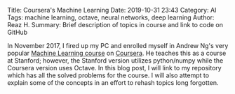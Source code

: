 Title: Coursera's Machine Learning
Date: 2019-10-31 23:43
Category: AI 
Tags: machine learning, octave, neural networks, deep learning
Author: Reaz H. 
Summary: Brief description of topics in course and link to code on GitHub

In November 2017, I fired up my PC and enrolled myself in Andrew Ng's very popular [Machine Learning course](https://www.coursera.org/learn/machine-learning) on [Coursera](http://coursera.org). He teaches this as a course at Stanford; however, the Stanford version utilizes python/numpy while the Coursera version uses Octave. In this blog post, I will link to my repository which has all the solved problems for the course. I will also attempt to explain some of the concepts in an effort to rehash topics long forgotten.
